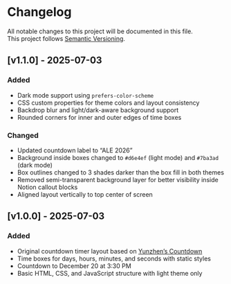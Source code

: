 # Changelog

All notable changes to this project will be documented in this file.  
This project follows [Semantic Versioning](https://semver.org/).


## [v1.1.0] - 2025-07-03

### Added
- Dark mode support using `prefers-color-scheme`
- CSS custom properties for theme colors and layout consistency
- Backdrop blur and light/dark-aware background support
- Rounded corners for inner and outer edges of time boxes

### Changed
- Updated countdown label to “ALE 2026”
- Background inside boxes changed to `#d6e4ef` (light mode) and `#7ba3ad` (dark mode)
- Box outlines changed to 3 shades darker than the box fill in both themes
- Removed semi-transparent background layer for better visibility inside Notion callout blocks
- Aligned layout vertically to top center of screen


## [v1.0.0] - 2025-07-03

### Added
- Original countdown timer layout based on [Yunzhen’s Countdown](https://yunzhen-personal.github.io/countdown2/)
- Time boxes for days, hours, minutes, and seconds with static styles
- Countdown to December 20 at 3:30 PM
- Basic HTML, CSS, and JavaScript structure with light theme only
